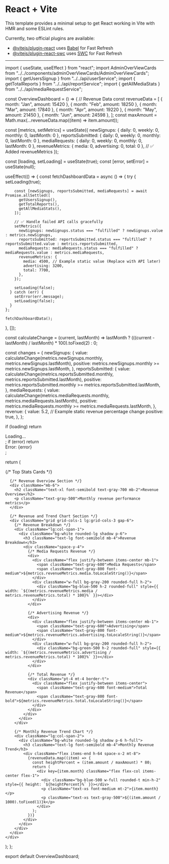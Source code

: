# React + Vite

This template provides a minimal setup to get React working in Vite with HMR and some ESLint rules.

Currently, two official plugins are available:

- [@vitejs/plugin-react](https://github.com/vitejs/vite-plugin-react/blob/main/packages/plugin-react/README.md) uses [Babel](https://babeljs.io/) for Fast Refresh
- [@vitejs/plugin-react-swc](https://github.com/vitejs/vite-plugin-react-swc) uses [SWC](https://swc.rs/) for Fast Refresh


------------
import { useState, useEffect } from "react";
import AdminOverViewCards from "../../components/adminOverViewCards/AdminOverViewCards";
import { getUsersSignup } from "../../api/userService";
import { getTotalReports } from "../../api/reportService";
import { getAllMediaStats } from "../../api/mediaRequestService";

const OverviewDashboard = () => {
  // Revenue Data
  const revenueData = [
    { month: "Jan", amount: 15420 },
    { month: "Feb", amount: 18250 },
    { month: "Mar", amount: 17840 },
    { month: "Apr", amount: 19220 },
    { month: "May", amount: 21450 },
    { month: "Jun", amount: 24598 },
  ];
  const maxAmount = Math.max(...revenueData.map((item) => item.amount));

  const [metrics, setMetrics] = useState({
    newSignups: { daily: 0, weekly: 0, monthly: 0, lastMonth: 0 },
    reportsSubmitted: { daily: 0, weekly: 0, monthly: 0, lastMonth: 0 },
    mediaRequests: { daily: 0, weekly: 0, monthly: 0, lastMonth: 0 },
    revenueMetrics: { media: 0, advertising: 0, total: 0 }, // ✅ Added revenueMetrics
  });

  const [loading, setLoading] = useState(true);
  const [error, setError] = useState(null);

  useEffect(() => {
    const fetchDashboardData = async () => {
      try {
        setLoading(true);

        const [newSignups, reportsSubmitted, mediaRequests] = await Promise.allSettled([
          getUsersSignup(),
          getTotalReports(),
          getAllMediaStats(),
        ]);

        // ✅ Handle failed API calls gracefully
        setMetrics({
          newSignups: newSignups.status === "fulfilled" ? newSignups.value : metrics.newSignups,
          reportsSubmitted: reportsSubmitted.status === "fulfilled" ? reportsSubmitted.value : metrics.reportsSubmitted,
          mediaRequests: mediaRequests.status === "fulfilled" ? mediaRequests.value : metrics.mediaRequests,
          revenueMetrics: {
            media: 4500, // Example static value (Replace with API later)
            advertising: 3200,
            total: 7700,
          },
        });

        setLoading(false);
      } catch (err) {
        setError(err.message);
        setLoading(false);
      }
    };

    fetchDashboardData();
  }, []);

  const calculateChange = (current, lastMonth) =>
    lastMonth ? (((current - lastMonth) / lastMonth) * 100).toFixed(2) : 0;

  const changes = {
    newSignups: {
      value: calculateChange(metrics.newSignups.monthly, metrics.newSignups.lastMonth),
      positive: metrics.newSignups.monthly >= metrics.newSignups.lastMonth,
    },
    reportsSubmitted: {
      value: calculateChange(metrics.reportsSubmitted.monthly, metrics.reportsSubmitted.lastMonth),
      positive: metrics.reportsSubmitted.monthly >= metrics.reportsSubmitted.lastMonth,
    },
    mediaRequests: {
      value: calculateChange(metrics.mediaRequests.monthly, metrics.mediaRequests.lastMonth),
      positive: metrics.mediaRequests.monthly >= metrics.mediaRequests.lastMonth,
    },
    revenue: {
      value: 5.2, // Example static revenue percentage change
      positive: true,
    },
  };

  if (loading) return <div className="p-6 text-center text-gray-600">Loading...</div>;
  if (error) return <div className="p-6 text-center text-red-500">Error: {error}</div>;

  return (
    <div className="p-6">
      {/* Top Stats Cards */}
      <div className="grid grid-cols-1 md:grid-cols-2 lg:grid-cols-3 gap-6 mb-8">
        <AdminOverViewCards title="New Signups" metric={metrics.newSignups} changes={changes.newSignups} />
        <AdminOverViewCards title="Reports Submitted" metric={metrics.reportsSubmitted} changes={changes.reportsSubmitted} />
        <AdminOverViewCards title="Media Requests" metric={metrics.mediaRequests} changes={changes.mediaRequests} />
      </div>

      {/* Revenue Overview Section */}
      <div className="mb-6">
        <h2 className="text-xl font-semibold text-gray-700 mb-2">Revenue Overview</h2>
        <p className="text-gray-500">Monthly revenue performance metrics</p>
      </div>

      {/* Revenue and Trend Chart Section */}
      <div className="grid grid-cols-1 lg:grid-cols-3 gap-6">
        {/* Revenue Breakdown */}
        <div className="lg:col-span-1">
          <div className="bg-white rounded-lg shadow p-6">
            <h3 className="text-lg font-semibold mb-4">Revenue Breakdown</h3>
            <div className="space-y-4">
              {/* Media Requests Revenue */}
              <div>
                <div className="flex justify-between items-center mb-1">
                  <span className="text-gray-600">Media Requests</span>
                  <span className="text-gray-800 font-medium">${metrics.revenueMetrics.media.toLocaleString()}</span>
                </div>
                <div className="w-full bg-gray-200 rounded-full h-2">
                  <div className="bg-blue-500 h-2 rounded-full" style={{ width: `${(metrics.revenueMetrics.media / metrics.revenueMetrics.total) * 100}%` }}></div>
                </div>
              </div>

              {/* Advertising Revenue */}
              <div>
                <div className="flex justify-between items-center mb-1">
                  <span className="text-gray-600">Advertising</span>
                  <span className="text-gray-800 font-medium">${metrics.revenueMetrics.advertising.toLocaleString()}</span>
                </div>
                <div className="w-full bg-gray-200 rounded-full h-2">
                  <div className="bg-green-500 h-2 rounded-full" style={{ width: `${(metrics.revenueMetrics.advertising / metrics.revenueMetrics.total) * 100}%` }}></div>
                </div>
              </div>

              {/* Total Revenue */}
              <div className="pt-4 mt-4 border-t">
                <div className="flex justify-between items-center">
                  <span className="text-gray-600 font-medium">Total Revenue</span>
                  <span className="text-gray-800 font-bold">${metrics.revenueMetrics.total.toLocaleString()}</span>
                </div>
              </div>
            </div>
          </div>
        </div>

        {/* Monthly Revenue Trend Chart */}
        <div className="lg:col-span-2">
          <div className="bg-white rounded-lg shadow p-6 h-full">
            <h3 className="text-lg font-semibold mb-4">Monthly Revenue Trend</h3>
            <div className="flex items-end h-64 space-x-2 mt-8">
              {revenueData.map((item) => {
                const heightPercent = (item.amount / maxAmount) * 80;
                return (
                  <div key={item.month} className="flex flex-col items-center flex-1">
                    <div className="bg-blue-500 w-full rounded-t min-h-2" style={{ height: `${heightPercent}%` }}></div>
                    <p className="text-xs font-medium mt-2">{item.month}</p>
                    <p className="text-xs text-gray-500">${(item.amount / 1000).toFixed(1)}k</p>
                  </div>
                );
              })}
            </div>
          </div>
        </div>
      </div>
    </div>
  );
};

export default OverviewDashboard;
